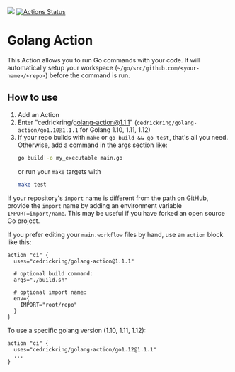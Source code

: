 [![](https://img.shields.io/github/release/cedrickring/golang-action.svg)](https://github.com/cedrickring/golang-action/releases/latest) [![Actions Status](https://wdp9fww0r9.execute-api.us-west-2.amazonaws.com/production/badge/cedrickring/golang-action)](https://wdp9fww0r9.execute-api.us-west-2.amazonaws.com/production/results/cedrickring/golang-action)
# Golang Action

This Action allows you to run Go commands with your code. It will automatically setup your workspace (`~/go/src/github.com/<your-name>/<repo>`) before the command is run.

## How to use

1. Add an Action
2. Enter "cedrickring/golang-action@1.1.1" (`cedrickring/golang-action/go1.10@1.1.1` for Golang 1.10, 1.11, 1.12)
3. If your repo builds with `make` or `go build && go test`, that's all you need.  Otherwise, add a command in the args section like:
    ```bash
    go build -o my_executable main.go
    ```
    or run your `make` targets with
    ```bash
    make test
    ```

If your repository's `import` name is different from the path on GitHub,
provide the `import` name by adding an environment variable
`IMPORT=import/name`.  This may be useful if you have forked an open
source Go project.

If you prefer editing your `main.workflow` files by hand, use an `action`
block like this:

```hcl
action "ci" {
  uses="cedrickring/golang-action@1.1.1"

  # optional build command:
  args="./build.sh"

  # optional import name:
  env={
    IMPORT="root/repo"
  }
}
```

To use a specific golang version (1.10, 1.11, 1.12):

```hcl
action "ci" {
  uses="cedrickring/golang-action/go1.12@1.1.1"
  ...
}
```
